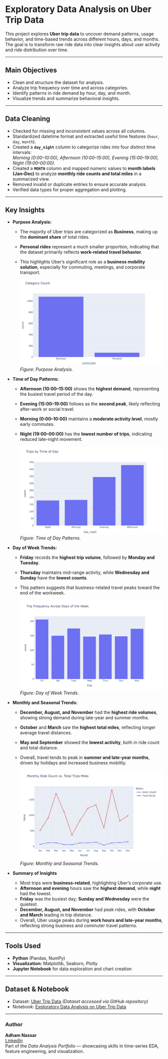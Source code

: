 # Exploratory Data Analysis on Uber Trip Data

This project explores **Uber trip data** to uncover demand patterns, usage behavior, and time-based trends across different hours, days, and months. The goal is to transform raw ride data into clear insights about user activity and ride distribution over time.

---

## Main Objectives
- Clean and structure the dataset for analysis.  
- Analyze trip frequency over time and across categories.  
- Identify patterns in ride demand by hour, day, and month.  
- Visualize trends and summarize behavioral insights.  

---

## Data Cleaning
- Checked for missing and inconsistent values across all columns.  
- Standardized datetime format and extracted useful time features (`hour`, `day`, `month`).  
- Created a **`day_night`** column to categorize rides into four distinct time intervals:  
  *Morning (0:00–10:00), Afternoon (10:00–15:00), Evening (15:00–19:00), Night (19:00–00:00).*  
- Created a **`MONTH`** column and mapped numeric values to **month labels (Jan–Dec)** to analyze **monthly ride counts and total miles** in a summarized view.
- Removed invalid or duplicate entries to ensure accurate analysis.  
- Verified data types for proper aggregation and plotting.  

---

## Key Insights

- **Purpose Analysis:**  
  - The majority of Uber trips are categorized as **Business**, making up the **dominant share** of total rides.  
  - **Personal rides** represent a much smaller proportion, indicating that the dataset primarily reflects **work-related travel behavior**.  
  - This highlights Uber’s significant role as a **business mobility solution**, especially for commuting, meetings, and corporate transport.

    ![Purpose Analysis](../assets/Uber/Purpose_Analysis.png "Purpose Analysis")
         *Figure: Purpose Analysis.*

- **Time of Day Patterns:**

  * **Afternoon (10:00–15:00)** shows the **highest demand**, representing the busiest travel period of the day.
  * **Evening (15:00–19:00)** follows as the **second peak**, likely reflecting after-work or social travel.
  * **Morning (0:00–10:00)** maintains a **moderate activity level**, mostly early commutes.
  * **Night (19:00–00:00)** has the **lowest number of trips**, indicating reduced late-night movement.


    ![Time of Day Patterns](../assets/Uber/Time_of_Day_Patterns.png "Time of Day Patterns")
         *Figure: Time of Day Patterns.*

- **Day of Week Trends:**  
  - **Friday** records the **highest trip volume**, followed by **Monday and Tuesday**.  
  - **Thursday** maintains mid-range activity, while **Wednesday and Sunday** have the **lowest counts**.  
  - This pattern suggests that business-related travel peaks toward the end of the workweek.

    ![Day of Week Trends](../assets/Uber/Day_of_Week_Trends.png "Day of Week Trends")
         *Figure: Day of Week Trends.*

- **Monthly and Seasonal Trends:**  
  - **December, August, and November** had the **highest ride volumes**, showing strong demand during late-year and summer months.  
  - **October** and **March** saw the **highest total miles**, reflecting longer average travel distances.  
  - **May and September** showed the **lowest activity**, both in ride count and total distance.  
  - Overall, travel tends to peak in **summer and late-year months**, driven by holidays and increased business mobility.

    ![Monthly and Seasonal Trends](../assets/Uber/Monthly_and_Seasonal_Trends.png "Monthly and Seasonal Trends")
         *Figure: Monthly and Seasonal Trends.*

- **Summary of Insights**

  * Most trips were **business-related**, highlighting Uber’s corporate use.
  * **Afternoon and evening** hours saw the **highest demand**, while **night** had the lowest.
  * **Friday** was the busiest day; **Sunday and Wednesday** were the quietest.
  * **December, August, and November** had peak rides, with **October and March** leading in trip distance.
  * Overall, Uber usage peaks during **work hours and late-year months**, reflecting strong business and commuter travel patterns.

---

## Tools Used
- **Python** (Pandas, NumPy)
- **Visualization:** Matplotlib, Seaborn, Plotly
- **Jupyter Notebook** for data exploration and chart creation

---

## Dataset & Notebook
- Dataset: [Uber Trip Data](https://raw.githubusercontent.com/EshitaNandy/Uber-Trip-Analysis/master/My%20Uber%20Drives%20-%202016.csv) *(Dataset accessed via GitHub repository)*  
- Notebook: [Exploratory Data Analysis on Uber Trip Data](https://www.kaggle.com/code/adham1nassar/exploratory-data-analysis-on-uber-trip-data)

---

### Author
**Adham Nassar**  
[LinkedIn](https://www.linkedin.com/in/adham-nassar-83ba54347)  
Part of the *Data Analysis Portfolio* — showcasing skills in time-series EDA, feature engineering, and visualization.






